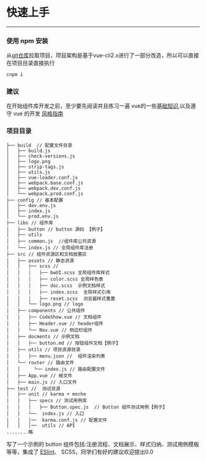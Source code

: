 # 快速上手

----

### 使用 npm 安装
从[git仓库](http://192.168.0.247/BaiwangFE/bwUI)拉取项目，项目架构是基于vue-cli2.x进行了一部分改造，所以可以直接在项目目录直接执行

```bash
cnpm i
```

### 建议

在开始组件库开发之前，至少要先阅读并且练习一遍 vue的一些[基础知识](https://cn.vuejs.org/v2/guide/),以及遵守 vue 的开发
[风格指南](https://cn.vuejs.org/v2/style-guide/)


### 项目目录
```
├── build  // 配置文件目录
│   ├── build.js
│   ├── check-versions.js
│   ├── logo.png
│   ├── strip-tags.js
│   ├── utils.js
│   ├── vue-loader.conf.js
│   ├── webpack.base.conf.js
│   ├── webpack.dev.conf.js
│   └── webpack.prod.conf.js
├── config // 基本配置
│   ├── dev.env.js
│   ├── index.js
│   └── prod.env.js
├── libs // 组件库
│   ├── button // button 源码 【例子】
│   ├── utils
│   ├── common.js  //组件库公共资源
│   └── index.js // 全局组件库注册
├── src // 组件资源区和文档放置区
│   ├── assets // 静态资源
│   │   ├── scss //
│   │   │   ├── bwUI.scss 全局组件库样式
│   │   │   ├── color.scss 全局样色表
│   │   │   ├── doc.scss  示例文档样式
│   │   │   ├── index.scss  全局样式引用
│   │   │   ├── reset.scss  浏览器样式重置
│   │   └── logo.png // logo
│   ├── components // 公共组件
│   │   ├── CodeShow.vue // 文档组件
│   │   ├── Header.vue // header组件
│   │   └── Nav.vue // 侧边栏组件
│   ├── docments // 示例文档
│   │   ├── button.md // 按钮组件文档【例子】
│   ├── utils // 项目资源目录
│   │   ├── menu.json //  组件渲染列表
│   └── router // 路由文件
│   │     └── index.js // 路由配置文件
│   ├── App.vue // 根文件
│   ├── main.js // 入口文件
├── test //  测试资源
│   ├── unit // karma + moche
│   │   ├── specs // 测试用例库
│   │   │   ├── Button.spec.js  // Button 组件测试用例【例子】
│   │   └──  index.js // 入口
│   │   │──  karma.conf.js // 配置文件
│   │   │──  utils // API
........略
```
写了一个示例的 button 组件包括:注册流程、文档展示、样式归纳、测试用例模板等等，集成了 [ESlint](https://standardjs.com/)、
SCSS，同学们有好的建议欢迎提出0.0
